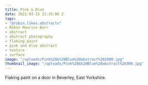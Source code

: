 ```yaml
---
title: Pink & Blue
date: 2021-03-15 21:35:00 Z
tags:
- "@robin.likes.abstracts"
- Robin Maurice Barr
- abstract
- abstract photography
- flaking paint
- pink and blue abstract
- texture
- surface
image: "/uploads/Pink%20&%20Blue%20abstract%201000.jpg"
thumbnail_image: "/uploads/Pink%20&%20Blue%20abstract%20300.jpg"
---
```


Flaking paint on a door in Beverley, East Yorkshire. 